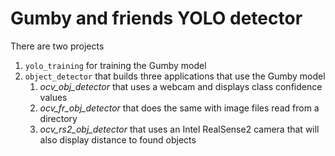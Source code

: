 # Gumby and friends YOLO detector
There are two projects
1. `yolo_training` for training the Gumby model
2. `object_detector` that builds three applications that use the Gumby model
    1. *ocv_obj_detector* that uses a webcam and displays class confidence values
    2. *ocv_fr_obj_detector* that does the same with image files read from a directory
    3. *ocv_rs2_obj_detector* that uses an Intel RealSense2 camera that will also display distance to found objects 
